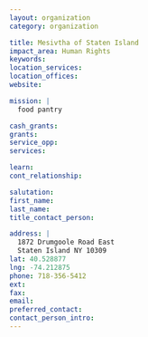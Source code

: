```yaml
---
layout: organization
category: organization

title: Mesivtha of Staten Island
impact_area: Human Rights
keywords: 
location_services: 
location_offices: 
website: 

mission: |
  food pantry

cash_grants: 
grants: 
service_opp: 
services: 

learn: 
cont_relationship: 

salutation: 
first_name: 
last_name: 
title_contact_person: 

address: |
  1872 Drumgoole Road East  
  Staten Island NY 10309
lat: 40.528877
lng: -74.212875
phone: 718-356-5412
ext: 
fax: 
email: 
preferred_contact: 
contact_person_intro: 
---
```

